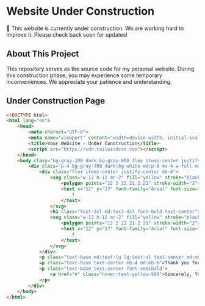 # Website Under Construction

🚧 This website is currently under construction. We are working hard to improve it. Please check back soon for updates!

## About This Project

This repository serves as the source code for my personal website. During this construction phase, you may experience some temporary inconveniences. We appreciate your patience and understanding.

## Under Construction Page

```html
<!DOCTYPE html>
<html lang="en">
    <head>
        <meta charset="UTF-8">
        <meta name="viewport" content="width=device-width, initial-scale=1.0">
        <title>Your Website - Under Construction</title>
        <script src="https://cdn.tailwindcss.com"></script>
    </head>
    <body class="bg-gray-100 dark:bg-gray-800 flex items-center justify-center min-h-screen dark:text-white">
        <div class="p-4 bg-gray-700 dark:bg-white md:p-8 mx-4 w-full max-w-screen-md rounded-lg shadow-md text-white dark:text-gray-700">
            <div class="flex items-center justify-center mb-4">
                <svg class="w-12 h-12 mr-2" fill="yellow" stroke="black" viewBox="0 0 24 24" xmlns="http://www.w3.org/2000/svg">
                    <polygon points="12 2 22 21 2 21" stroke-width="2"></polygon>
                    <text x="12" y="17" font-family="Arial" font-size="10" fill="black" text-anchor="middle">
                        !
                    </text>
                </svg>
                <h1 class="text-3xl md:text-4xl font-bold text-center">Website Under Construction</h1>
                <svg class="w-12 h-12 mr-2" fill="yellow" stroke="black" viewBox="0 0 24 24" xmlns="http://www.w3.org/2000/svg">
                    <polygon points="12 2 22 21 2 21" stroke-width="2"></polygon>
                    <text x="12" y="17" font-family="Arial" font-size="10" fill="black" text-anchor="middle">
                        !
                    </text>
                </svg>
            </div>
            <p class="text-base md:text-lg lg:text-xl text-center md:mb-6">We are working to improve our website. We apologize for any inconvenience this may cause. Please check back soon for updates!</p>
            <p class="text-base text-center mb-4 md:mb-6">Thank you for your understanding.</p>
            <p class="text-base text-center font-semibold">
                <a href="#" class="hover:text-yellow-500">Sincerely, Your Name</a>
            </p>
        </div>
    </body>
</html>
